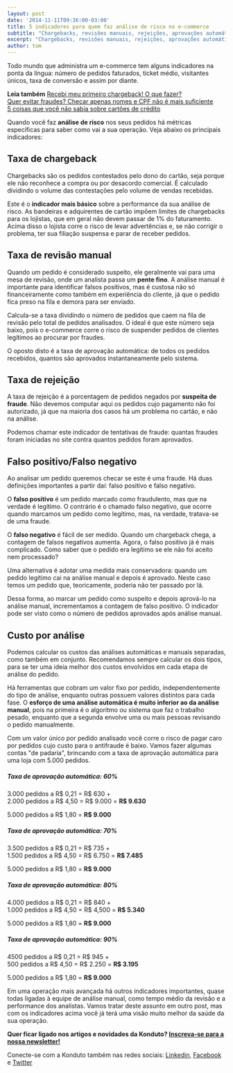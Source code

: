 ```yaml
---
layout: post
date: '2014-11-11T09:36:00-03:00'
title: 5 indicadores para quem faz análise de risco no e-commerce
subtitle: "Chargebacks, revisões manuais, rejeições, aprovações automáticas. Você sabe tudo isso de cabeça?"
excerpt: "Chargebacks, revisões manuais, rejeições, aprovações automáticas. Você sabe tudo isso de cabeça?"
author: tom
---
```

Todo mundo que administra um e-commerce tem alguns indicadores na ponta da língua: número de pedidos faturados, ticket médio, visitantes únicos, taxa de conversão e assim por diante.

**Leia também**
[Recebi meu primeiro chargeback! O que fazer?](https://blog.konduto.com/pt/2014/09/o-que-fazer-quando-recebe-o-primeiro-chargeback?utm_source=konduto&utm_medium=blog&utm_campaign=conteudo)  
[Quer evitar fraudes? Checar apenas nomes e CPF não é mais suficiente](https://blog.konduto.com/pt/2014/10/porque-checar-apenas-nome-e-cpf-ja-nao-e-suficiente-na-analise-manual?utm_source=konduto&utm_medium=blog&utm_campaign=conteudo)  
[5 coisas que você não sabia sobre cartões de crédito](https://blog.konduto.com/pt/2014/09/5-coisas-que-voce-nao-sabia-sobre-cartao-de-credito?utm_source=konduto&utm_medium=blog&utm_campaign=conteudo)  

Quando você faz **análise de risco** nos seus pedidos há métricas específicas para saber como vai a sua operação. Veja abaixo os principais indicadores:

## Taxa de chargeback
Chargebacks são os pedidos contestados pelo dono do cartão, seja porque ele não reconhece a compra ou por desacordo comercial. É calculado dividindo o volume das contestações pelo volume de vendas recebidas.

Este é o **indicador mais básico** sobre a performance da sua análise de risco. As bandeiras e adquirentes de cartão impõem limites de chargebacks para os lojistas, que em geral não devem passar de 1% do faturamento. Acima disso o lojista corre o risco de levar advertências e, se não corrigir o problema, ter sua filiação suspensa e parar de receber pedidos.

## Taxa de revisão manual
Quando um pedido é considerado suspeito, ele geralmente vai para uma mesa de revisão, onde um analista passa um **pente fino**. A análise manual é importante para identificar falsos positivos, mas é custosa não só financeiramente como também em experiência do cliente, já que o pedido fica preso na fila e demora para ser enviado.

Calcula-se a taxa dividindo o número de pedidos que caem na fila de revisão pelo total de pedidos analisados. O ideal é que este número seja baixo, pois o e-commerce corre o risco de suspender pedidos de clientes legítimos ao procurar por fraudes.

O oposto disto é a taxa de aprovação automática: de todos os pedidos recebidos, quantos são aprovados instantaneamente pelo sistema.

## Taxa de rejeição
A taxa de rejeição é a porcentagem de pedidos negados por **suspeita de fraude**. Não devemos computar aqui os pedidos cujo pagamento não foi autorizado, já que na maioria dos casos há um problema no cartão, e não na análise.

Podemos chamar este indicador de tentativas de fraude: quantas fraudes foram iniciadas no site contra quantos pedidos foram aprovados.

## Falso positivo/Falso negativo
Ao analisar um pedido queremos checar se este é uma fraude. Há duas definições importantes a partir daí: falso positivo e falso negativo.

O **falso positivo** é um pedido marcado como fraudulento, mas que na verdade é legítimo. O contrário é o chamado falso negativo, que ocorre quando marcamos um pedido como legítimo, mas, na verdade, tratava-se de uma fraude.

O **falso negativo** é fácil de ser medido. Quando um chargeback chega, a contagem de falsos negativos aumenta. Agora, o falso positivo já é mais complicado. Como saber que o pedido era legítimo se ele não foi aceito nem processado?

Uma alternativa é adotar uma medida mais conservadora: quando um pedido legítimo cai na análise manual e depois é aprovado. Neste caso temos um pedido que, teoricamente, poderia não ter passado por lá.

Dessa forma, ao marcar um pedido como suspeito e depois aprová-lo na análise manual, incrementamos a contagem de falso positivo. O indicador pode ser visto como o número de pedidos aprovados após análise manual.

## Custo por análise
Podemos calcular os custos das análises automáticas e manuais separadas, como também em conjunto. Recomendamos sempre calcular os dois tipos, para se ter uma ideia melhor dos custos envolvidos em cada etapa de análise do pedido.

Há ferramentas que cobram um valor fixo por pedido, independentemente do tipo de análise, enquanto outras possuem valores distintos para cada fase. O **esforço de uma análise automática é muito inferior ao da análise manual**, pois na primeira é o algoritmo ou sistema que faz o trabalho pesado, enquanto que a segunda envolve uma ou mais pessoas revisando o pedido manualmente.

Com um valor único por pedido analisado você corre o risco de pagar caro por pedidos cujo custo para o antifraude é baixo. Vamos fazer algumas contas "de padaria", brincando com a taxa de aprovação automática para uma loja com 5.000 pedidos.

##### Taxa de aprovação automática: 60%

3.000 pedidos a R$ 0,21 = R$ 630 +  
2.000 pedidos a R$ 4,50 = R$ 9.000 = **R$ 9.630**

5.000 pedidos a R$ 1,80 = **R$ 9.000**

##### Taxa de aprovação automática: 70%

3.500 pedidos a R$ 0,21 = R$ 735 +  
1.500 pedidos a R$ 4,50 = R$ 6.750 = **R$ 7.485**

5.000 pedidos a R$ 1,80 = **R$ 9.000**

##### Taxa de aprovação automática: 80%

4.000 pedidos a R$ 0,21 = R$ 840 +  
1.000 pedidos a R$ 4,50 = R$ 4,500 = **R$ 5.340**

5.000 pedidos a R$ 1,80 = **R$ 9.000**

##### Taxa de aprovação automática: 90%

4500 pedidos a R$ 0,21 = R$ 945 +  
500 pedidos a R$ 4,50 = R$ 2.250 = **R$ 3.195**

5.000 pedidos a R$ 1,80 = **R$ 9.000**

Em uma operação mais avançada há outros indicadores importantes, quase todas ligadas à equipe de análise manual, como tempo médio da revisão e a performance dos analistas. Vamos tratar deste assunto em outro post, mas com os indicadores acima você já terá uma visão muito melhor da saúde da sua operação.

**Quer ficar ligado nos artigos e novidades da Konduto? [Inscreva-se para a nossa newsletter!](http://eepurl.com/2jpuz)**

Conecte-se com a Konduto também nas redes sociais: [Linkedin](https://www.linkedin.com/company/konduto), [Facebook](https://www.facebook.com/konduto) e [Twitter](https://twitter.com/KondutoBR)